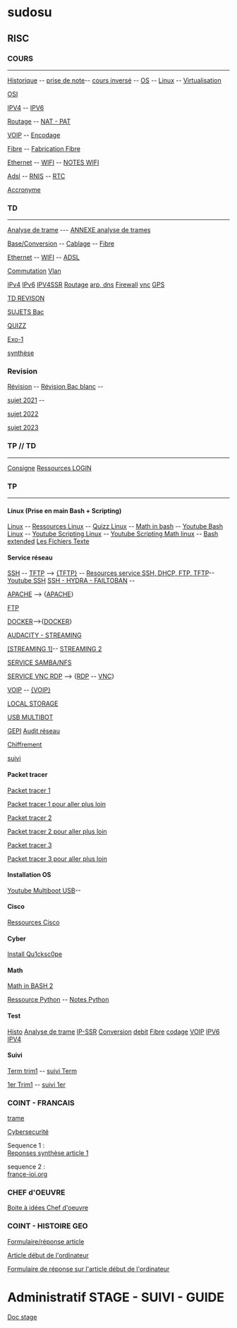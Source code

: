 # sudosu

## RISC
### COURS
---------
[Historique](https://drive.google.com/drive/folders/0B9fj93mCrxamOFJYTWhQRzBGYzg?resourcekey=0-PE9kFh9GR_msQGcDxtD5Iw&usp=sharing)  -- [prise de note](https://hackmd.io/@YSaVczpYQySlUnehD8yxvw/Sy63FhZmF)-- [cours inversé](https://hackmd.io/@YSaVczpYQySlUnehD8yxvw/B19E3iMkR) -- [OS](https://drive.google.com/drive/folders/0B9fj93mCrxamXzhDdjdqWm9YX1E?resourcekey=0-U7qPMo-wjFPwii0F0iIUqA&usp=sharing) --  [Linux](https://drive.google.com/drive/folders/0B9fj93mCrxameDlRTTRXd3hJWDA?resourcekey=0-ZL6WJmmfXYGC7YpoM6zP2A&usp=sharing) -- [Virtualisation](https://drive.google.com/drive/folders/0B9fj93mCrxamNTFPdTNSNW4xUlk?resourcekey=0-U5fMFHc3miO8Sv-pTdMTMQ&usp=sharing)

[OSI](https://drive.google.com/drive/folders/0B9fj93mCrxamRjNJQjBwM3pYY28?resourcekey=0-cnjQXpBSQX7cBa1V-AZOCg&usp=sharing)

[IPV4](https://drive.google.com/drive/folders/0B9fj93mCrxamVjJYN0g0NHJKX0k?resourcekey=0-H61W4ktWqksS2kAw_7JLnA&usp=sharing) --  [IPV6](https://drive.google.com/drive/folders/0B9fj93mCrxamcGVCcXJ3NUR6djQ?resourcekey=0-R7p1C0urE2z91v7oEaMHfA&usp=sharing)


[Routage](https://drive.google.com/drive/folders/0B9fj93mCrxamUzZoeXNIRTBCU3M?resourcekey=0-rg40sVIWtqx3WPv_Hkxxew&usp=sharing) --
[NAT - PAT](https://drive.google.com/drive/folders/0B9fj93mCrxamSjZIc2RDQVNIQms?resourcekey=0-ZlQiM3-rj6OtuAJQk6Cu0A&usp=sharing)

[VOIP](https://drive.google.com/drive/folders/0B9fj93mCrxamQ3pZNmtIYU1PcGc?resourcekey=0-9aRXeLRCYOWk6PfE4gFHwg&usp=sharing) -- [Encodage](https://drive.google.com/drive/folders/0B9fj93mCrxamdTBoNFR4QXhjaE0?resourcekey=0-KC4ZtaoEeE_Q6VUs0RPxGg&usp=sharing)

[Fibre](https://drive.google.com/drive/folders/0B9fj93mCrxamMzVBcVI1VndlSjA?resourcekey=0-4L7IcLEr4VnxxZDW8FCr1g&usp=sharing)  -- [Fabrication Fibre](https://youtu.be/6PAPntPLxvU)

[Ethernet](https://drive.google.com/drive/folders/0B9fj93mCrxamMzVBcVI1VndlSjA?resourcekey=0-4L7IcLEr4VnxxZDW8FCr1g&usp=sharing) -- [WIFI](https://drive.google.com/drive/folders/0B9fj93mCrxamVFlhY1Q3VnJEc1E?resourcekey=0-9EAflIBkxwJ4RaW55VGLsw&usp=sharing) -- [NOTES WIFI](https://hackmd.io/@YSaVczpYQySlUnehD8yxvw/SkpQMTazY)

[Adsl](https://drive.google.com/drive/folders/0B9fj93mCrxamNHlteDdkcUk5U0U?resourcekey=0-8pL1eADf9XJlL71aZrG-Fg&usp=sharing) -- [RNIS](https://drive.google.com/drive/folders/0B9fj93mCrxamSVVNRFlxVXdjdmc?resourcekey=0-6WlRTdRRzUBN1gP6SsbAjA&usp=sharing)  -- [RTC](https://drive.google.com/drive/folders/0B9fj93mCrxamMXNXNUhyVW9Yb0k?resourcekey=0-PRnePu2o6PMMjbWz6FvlYw&usp=sharing)

[Accronyme](https://drive.google.com/drive/folders/0B9fj93mCrxamUU1LSjdacW1GS2c?resourcekey=0-hl_Dy8gL84cTcA6Pp8kkDQ&usp=sharing)


### TD
----------

[Analyse de trame](https://drive.google.com/file/d/0B9fj93mCrxamUGVWY0QyYUhpdkk/view?resourcekey=0-t2U-dDM0RS1qWIMTcuVXLQ) ---
[ANNEXE analyse de trames](https://drive.google.com/file/d/0B9fj93mCrxamb0hBVFRzem9VR1k/view?resourcekey=0-uWBQIFJ5kIZIhgqljVDJLQ)

[Base/Conversion](https://drive.google.com/drive/folders/0B9fj93mCrxamQ1dkWVpFZVhiMlE?resourcekey=0-2BVBkVPiPwNzOQdbhfu5Ig&usp=sharing) --
[Cablage](https://drive.google.com/drive/folders/0B9fj93mCrxamWGVhdlZpYVhOdWM?resourcekey=0-KRpePphozfsUmmh4iSBTAw&usp=sharing) --  [Fibre](https://drive.google.com/drive/folders/0B9fj93mCrxamLW1YVW5rdWFzRWs?resourcekey=0-hWMvXK7wluu2yiciwZXbAA&usp=sharing)

[Ethernet](https://drive.google.com/drive/folders/0B9fj93mCrxamWk5neExUcFQzNG8?resourcekey=0-rB4KUznrcgu2E-b-5SE-vw&usp=sharing) -- [WIFI](https://drive.google.com/drive/folders/0B9fj93mCrxamekRHb0RYVjBaRms?resourcekey=0-0OvvjN27-H_D3juwZO7l3A&usp=sharing) -- [ADSL](https://drive.google.com/drive/folders/0B9fj93mCrxamN1hyMGZnTGs4OFU?resourcekey=0-iEWX_CzfYFNLrgY_mD6-3w&usp=sharing)

[Commutation](https://drive.google.com/drive/folders/0B9fj93mCrxamVE8zX3BWNFZJbk0?resourcekey=0-1ME8DiyjiZFf2nKoKoX5XQ&usp=sharing)
[Vlan](https://drive.google.com/drive/folders/0B9fj93mCrxamUXdmZld1OWZPWE0?resourcekey=0-PkmQpT6jgGZ3E1-QGoNs7g&usp=sharing)

[IPv4](https://drive.google.com/drive/folders/0B9fj93mCrxamNXlTbWRwNU40UUU?resourcekey=0-GYIyQEPkDOAq1NoDb0hVVg&usp=drive_link)
[IPv6](https://drive.google.com/drive/folders/0B9fj93mCrxamcDA3YTBnM2FjR00?resourcekey=0-__VdKWSgYEIhTbZ0OvjyTw&usp=sharing)
[IPV4SSR](https://hackmd.io/@YSaVczpYQySlUnehD8yxvw/B1rcLcfNq)
[Routage](https://drive.google.com/drive/folders/0B9fj93mCrxamWnNXdTBmODNSYjA?resourcekey=0-Bu6UlKm7_9uKfspm7zl_aA&usp=sharing)
[arp, dns](https://drive.google.com/drive/folders/0B9fj93mCrxamRTNrN19fU3N2T0E?resourcekey=0-r_3ExuLrU_iYHC4aQfvpLA&usp=sharing)
[Firewall](https://drive.google.com/drive/folders/0B9fj93mCrxamN0xZdlJ6dlhZLVU?resourcekey=0-ywm0vq-_m0NF7d2OFjm_9Q&usp=sharing)
[vnc](https://drive.google.com/drive/folders/0B9fj93mCrxamU1ZKSFpVaGRWdEE?resourcekey=0-5azGgmRhGmN9bYhqTjYwYA&usp=sharing)
[GPS](https://drive.google.com/drive/folders/13a5JA0OyoLnKKtIYWFpSXET-aqsV6Ydu?usp=sharing)

[TD REVISON](https://hackmd.io/@YSaVczpYQySlUnehD8yxvw/Bkaa2mHho)


[SUJETS Bac](https://drive.google.com/drive/folders/0B9fj93mCrxamTEVlRUxaODdYUm8?resourcekey=0-2TRm7PxZzjJi6DkyEgUqGA&usp=sharing)

[QUIZZ](https://cisco.goffinet.org/ccna/quiz/)

[Exo-1](https://hackmd.io/w3M4_ajoQfSu4bUuxY9Wgw)

[synthèse](https://hackmd.io/pGybLtPnSuuhTNHuacirxg?view)

### Revision
[Révision](https://hackmd.io/@YSaVczpYQySlUnehD8yxvw/HyzzRuVCv) -- 
[Révision Bac blanc](https://drive.google.com/drive/folders/1CnJQs6rEdv6tVHbOtSMsuBEK3vpMznPm?usp=sharing) --

[sujet 2021](https://drive.google.com/drive/folders/1VwdEaO2TIu1uS_6-71mhGc3avHGrhNRb?usp=sharing) --

[sujet 2022](https://drive.google.com/drive/folders/1OiAtLuJh6iFlZ9MlvvI5vPt3rUfBTvVb?usp=sharing)

[sujet 2023](https://drive.google.com/drive/folders/1m_xDJK58kyr_DrTldzX-FDmPuIPP9ThV?usp=sharing)


### TP // TD
---------
[Consigne](https://hackmd.io/@YSaVczpYQySlUnehD8yxvw/B1WW-Qgfs)
[Ressources LOGIN](https://drive.google.com/drive/folders/1AZ2hYMFhQgcidCk0IfmvIwmxa4X0ibKj?usp=sharing)



### TP
---------
#### Linux (Prise en main Bash + Scripting)
[Linux](https://drive.google.com/drive/folders/0B9fj93mCrxamN1JVRG85YUpUanM?resourcekey=0-r0pnVdYEIPpRYteDmZBqNw) -- 
[Ressources Linux](https://drive.google.com/drive/folders/0B9fj93mCrxamUU1NNEZ4VWxKc0k?resourcekey=0-e4dxMm9YJ5KkVel14S_Axg) -- 
[Quizz Linux](https://docs.google.com/document/d/1fVuyJxCvD2joiuuaBnxCm1jfmyvJMxNM7HaBglz0vXc/edit#) --
[Math in bash](https://hackmd.io/@YSaVczpYQySlUnehD8yxvw/SkybPHXNt) --
[Youtube Bash Linux](https://www.youtube.com/playlist?list=PLkW6qBuit1ulKWw8vDeAm1y60Z6gkcgYB) --
[Youtube Scripting Linux](https://www.youtube.com/watch?v=qblHERouR7A&list=PLkW6qBuit1un5mnx0mMPysn-g8Eo9mRE1) --
[Youtube Scripting Math linux](https://www.youtube.com/watch?v=-1fv2OboV08&list=PLkW6qBuit1umBfPb8-cH_C-sgvawtaVqu) --
[Bash extended](https://hackmd.io/@YSaVczpYQySlUnehD8yxvw/S1CDMxAli)
[Les Fichiers Texte](https://hackmd.io/@YSaVczpYQySlUnehD8yxvw/BJEZePaMs)

#### Service réseau
[SSH](https://drive.google.com/drive/folders/0B9fj93mCrxamM1U0bk9rTHJlSE0?resourcekey=0-nG-bfkjVR-rV5dgZSZ0iLg&usp=sharing)  --
[TFTP](https://drive.google.com/file/d/0B9fj93mCrxambFZiTmZBNUlOb2M/view?usp=sharing&resourcekey=0-Bck4t0O48-XIu2xSsHIK3w) --> [{TFTP}](https://www.youtube.com/watch?v=fjksTY4U54Y) --
[Resources service SSH, DHCP, FTP, TFTP](https://drive.google.com/drive/folders/0B9fj93mCrxamLUR6TTlYeWttTnc?resourcekey=0-txC3-ZtuQjL7XCYzIT97dg&usp=sharing)--
[Youtube SSH](https://www.youtube.com/playlist?list=PLkW6qBuit1uk7TlTsZ_8RgwX7GF4LtiIO)
[SSH - HYDRA - FAILTOBAN](https://hackmd.io/@YSaVczpYQySlUnehD8yxvw/r1a9bTd5Y) --

[APACHE](https://drive.google.com/file/d/0B9fj93mCrxamdUpVa0hWVFhSMlE/view?usp=sharing&resourcekey=0-v3WEWDq9ZjTFuiNxu1QNEw) --> {[APACHE](https://www.youtube.com/playlist?list=PLkW6qBuit1umAOvnWEVMlcYK7Yf6CMJZQ)}


[FTP](https://hackmd.io/@YSaVczpYQySlUnehD8yxvw/HkmvL3_ds)

[DOCKER](https://hackmd.io/@YSaVczpYQySlUnehD8yxvw/SJJbuSwG9)-->{[DOCKER](https://www.youtube.com/playlist?list=PLkW6qBuit1ukC52akLZfGkdxN8ElXS-e5)}


[AUDACITY - STREAMING](https://drive.google.com/drive/folders/0B9fj93mCrxamcm0yRENZZFd0Mmc?resourcekey=0-9xy2tB6z9HJInumqJdk86A&usp=drive_link)

[[STREAMING 1]](https://drive.google.com/file/d/0B9fj93mCrxamWUdiOHFZRk83bkU/view?usp=sharing&resourcekey=0-2UtZk_4-zPxOykL_7u9htw)-- [STREAMING 2](https://hackmd.io/@YSaVczpYQySlUnehD8yxvw/S1dkQcbDa)

[SERVICE SAMBA/NFS](https://hackmd.io/g9aN3idWSNKx-ZnxOhW-jA)

[SERVICE VNC RDP](https://hackmd.io/@YSaVczpYQySlUnehD8yxvw/SJrkDs4W5) --> {[RDP](https://www.youtube.com/playlist?list=PLkW6qBuit1ulwcMAC70qoxO1nLwOoXzaj)
-- [VNC](https://www.youtube.com/playlist?list=PLkW6qBuit1ulY039DoppcI72zmovm5Hpg)}

[VOIP](https://drive.google.com/drive/folders/0B9fj93mCrxamV0hhREZPdUEtT0E?resourcekey=0-63yOySytkv7kO3-CjinuPA&usp=sharing)  --  [{VOIP}](https://www.youtube.com/playlist?list=PLkW6qBuit1ulYYjT-TGe734ogPA1d6MV4)


[LOCAL STORAGE](https://hackmd.io/@YSaVczpYQySlUnehD8yxvw/HJKMuU37q)

[USB MULTIBOT](https://www.youtube.com/watch?v=xEoZL-Ai45Y)

[GEPI](https://hackmd.io/@YSaVczpYQySlUnehD8yxvw/BJlZNZaIo)
[Audit réseau](https://hackmd.io/@YSaVczpYQySlUnehD8yxvw/rk_tOcUz2)

[Chiffrement](https://hackmd.io/@YSaVczpYQySlUnehD8yxvw/rkktPaBkT)

[suivi](https://docs.google.com/spreadsheets/d/1aifWxnoh5PceL6tgPrYruIAgPogtdAWLcBejEA4DFMM/edit?usp=sharing)

#### Packet tracer
[Packet tracer 1](https://drive.google.com/drive/folders/1kZBlx_eojGnWGQ9wo81a0BoTzhNlWzd8?usp=drive_link)

[Packet tracer 1 pour aller plus loin](https://drive.google.com/file/d/1eVx5rDOVH0rlE-p9caleokYEpzN6Q_Ge/view?usp=drive_link)

[Packet tracer 2](https://drive.google.com/file/d/188J0H_Tax0cCMZ1LcMovcK2tVhySvQ-v/view?usp=drive_link)

[Packet tracer 2 pour aller plus loin](https://drive.google.com/file/d/1sSST7As3XDltnhWF-W4Pczqk3jz1K7dE/view?usp=drive_link)

[Packet tracer 3](https://drive.google.com/file/d/1pmJCeaMdaKHZ2Zw6ArDVmY77wOIRQRkU/view?usp=drive_link)

[Packet tracer 3 pour aller plus loin](https://drive.google.com/file/d/129cFwgXUu69BAsdFLm0ryUb6w75HtGCx/view?usp=drive_link)


#### Installation OS
[Youtube Multiboot USB](https://youtube.com/playlist?list=PLkW6qBuit1ukyX32YBvTeDvVpgs3K6cR3)--
#### Cisco
[Ressources Cisco](https://drive.google.com/drive/folders/0B9fj93mCrxambUZDS3dHeU81QXM?resourcekey=0-9jh48_rEDtxEpC91DvPmTQ)

#### Cyber
[Install Qu1cksc0pe](https://github.com/CYB3RMX/Qu1cksc0pe)

#### Math

[Math in BASH 2](https://hackmd.io/@YSaVczpYQySlUnehD8yxvw/HyzcdvpVY)

[Ressource Python](https://drive.google.com/drive/folders/0B9fj93mCrxamcTRVcWk3OHE5UEk?resourcekey=0-wC-2BcMAMyoofFm5pD92VA&usp=sharing)
-- [Notes Python](https://hackmd.io/kJEgd74zR-GO1k6NPl_jTg)


#### Test
[Histo](https://docs.google.com/forms/d/e/1FAIpQLSdFnDfw58SEMSgVxAM_veg1KIg3ZZZRsBHV4LO9LY3GMgcZAA/viewform)
[Analyse de trame](https://docs.google.com/forms/d/e/1FAIpQLSfseY_SxTvEC3xN2lk85PHWRF_ZrnSEEu-Bw0D7zN8Nm9G_Hw/viewform)
[IP-SSR](https://docs.google.com/forms/d/e/1FAIpQLScPOHCMO4KeQI90CZNNdug6_6LOQz_oauuVbIy15ayIYYbrrw/viewform)
[Conversion](https://docs.google.com/forms/d/e/1FAIpQLSebnRtR-ZQrUX_ZetmY0JBVdgpA39A-LGOb0b1R6rWn-uYRjg/viewform)
[debit](https://docs.google.com/forms/d/e/1FAIpQLScRBgCO74ENsy4Ig65aE1-2WsIGbRAJu83gSRu4sPHCHMD16A/viewform)
[Fibre](https://docs.google.com/forms/d/e/1FAIpQLSc6azNmeWxwJEiWSXbYzwuqB8NjpwsPP56ZJNFRETHTlREnFw/viewform)
[codage](https://docs.google.com/forms/d/e/1FAIpQLSen_ojcu_DLC4kIIBbWMnS7ixPh4UW2CSzMGMZC7hbJo-f26w/viewform)
[VOIP](https://docs.google.com/forms/d/e/1FAIpQLSfagNzNWJAhVFVdBkagbNkp2NiOJQM2J-aZxg3hK4RjwDzi-w/viewform)
[IPV6](https://docs.google.com/forms/d/e/1FAIpQLSeaPS0DrJuq4kzC8Wh3GPI2rp2bBropgCWH7XTKxeEzcgbCTA/viewform)
[IPV4](https://docs.google.com/forms/d/e/1FAIpQLSczJR4hgyPT4hgNBpj_1u4mdcFFTY3W4BC5hXuxzIRe3JrhJg/viewform)

#### Suivi
[Term trim1](https://hackmd.io/@YSaVczpYQySlUnehD8yxvw/HJi3EAHfF) -- [suivi Term](https://docs.google.com/spreadsheets/d/e/2PACX-1vSakljoUm8EXD8BGjqezDPIfCKABka09xvWvfs7n3iJJ6HwaZhA4EskUCJNFOiBbjTGs0PB2eO7p7xm/pubhtml?gid=0&single=true)

[1er Trim1](https://hackmd.io/6J-NM5nzQq-U7gNx3F2mAA?both) -- [suivi 1er](https://docs.google.com/spreadsheets/d/e/2PACX-1vS3KlwKSPRw1OhMCiOxRYVN6S_ElQF5DMNB6tdNpxvMsLdctrQJ6I3WCpejmzPO91LFWtkzzPxfL3d3/pubhtml?gid=0&single=true)

### COINT - FRANCAIS


[trame](https://hackmd.io/@YSaVczpYQySlUnehD8yxvw/B1WW-Qgfs)

[Cybersecurité](https://drive.google.com/drive/folders/1mKeidLZd5zFi62WLKs5yBgdYYkKN6HGg)

Sequence 1 :  
[Reponses synthèse article 1](https://docs.google.com/forms/d/e/1FAIpQLSfEgOYaDk83si3XPWIruICu5vm5X5S58KZDNekySmtSrt3Qkw/viewform?usp=pp_url)

sequence 2 :  
[france-ioi.org](https://www.france-ioi.org/)

### CHEF d'OEUVRE
[Boite à idées Chef d'oeuvre](https://chat.openai.com/share/0058f9ca-e855-448e-8cc9-eeddc6a629bb
)


### COINT - HISTOIRE GEO
[Formulaire/réponse article](https://docs.google.com/forms/d/e/1FAIpQLSdI-iiZsRDmZcOa8JorGbGp3HCoDMuSrlrmici-TChusngjLA/viewform)

[Article  début de l'ordinateur ](https://www.lemonde.fr/blog/binaire/2018/07/16/la-naissance-du-numerique/#:~:text=En%201945%2C%20tirant%20les%20le%C3%A7ons,nom%20bien%20pratique%20d%27ordinateur.)

[Formulaire de réponse sur l'article début de l'ordinateur](https://docs.google.com/forms/d/e/1FAIpQLSe98gV4QGzZpzPvO8Du3dOfw1ESoIn3btEjJC_UEcqWMYrAwg/viewform)



# Administratif STAGE - SUIVI - GUIDE
[Doc stage](https://drive.google.com/drive/folders/0B9fj93mCrxamTk1qZ2JieHFHWVk?resourcekey=0-05VfEWJWGrdsWElyfhIhZw&usp=sharing)

